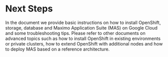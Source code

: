 # Next Steps

In the document we provide basic instructions on how to install
OpenShift, storage, database and Maximo Application Suite (MAS) on
Google Cloud and some troubleshooting tips. Please refer to other
documents on advanced topics such as how to install OpenShift in
existing environments or private clusters, how to extend OpenShift with
additional nodes and how to deploy MAS based on a reference
architecture.